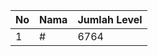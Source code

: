 | No | Nama            | Jumlah Level |
|----|-----------------|--------------|
| 1  | #    |    6764        |
